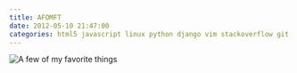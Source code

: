 ```yaml
---
title: AFOMFT
date: 2012-05-10 21:47:00
categories: html5 javascript linux python django vim stackoverflow git bash amiga
---
```


![A few of my favorite things](/static/images/017/afomft.png)
